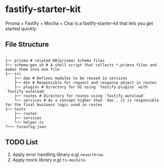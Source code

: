 # fastify-starter-kit

Prisma + Fastify + Mocha + Chai is a fastify-starter-kit that lets you get started quickly

## File Structure

```shell
.
├── prisma # related DB(prisma) Schema files
├── schema-gen.sh # A shell script that collects *.primsa files and makes them into one file
├── src
    ├── dao # Defines modules to be reused in services
    ├── dto # Responsible for request and response object in routes
    ├── plugins # Directory for DI using `fastify-plugins` with `fastify-autoload`
    ├── routes # Directory for routes using `fastify-autoload`
    └── services # As a concept higher than `dao`, it is responsible for the final business logic used in routes
├── tests
    ├── routes
    ├── services 
    └── helper.ts
└─── tsconfig.json
```

## TODO List

1. Apply error handling library e.g) `neverthrow`
2. Apply mock library e.g) `ts-mockito`
